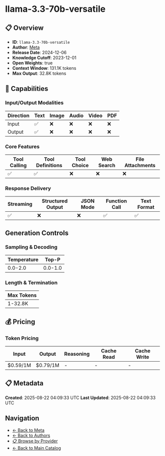 # llama-3.3-70b-versatile

## 📋 Overview

- **ID**: `llama-3.3-70b-versatile`
- **Author**: [Meta](../README.md)
- **Release Date**: 2024-12-06
- **Knowledge Cutoff**: 2023-12-01
- **Open Weights**: true
- **Context Window**: 131.1K tokens
- **Max Output**: 32.8K tokens

## 🎯 Capabilities

### Input/Output Modalities

| Direction | Text | Image | Audio | Video | PDF |
|-----------|------|-------|-------|-------|-----|
| Input     | ✅   | ❌   | ❌   | ❌   | ❌   |
| Output    | ✅   | ❌   | ❌   | ❌   | ❌   |

### Core Features

| Tool Calling | Tool Definitions | Tool Choice | Web Search | File Attachments |
|--------------|------------------|-------------|------------|------------------|
| ✅           | ✅               | ❌          | ❌         | ❌               |

### Response Delivery

| Streaming | Structured Output | JSON Mode | Function Call | Text Format |
|-----------|-------------------|-----------|---------------|--------------|
| ✅        | ❌                | ❌        | ✅            | ✅           |

## Generation Controls

### Sampling & Decoding

| Temperature | Top-P |
|---|---|
| 0.0-2.0 | 0.0-1.0 |

### Length & Termination

| Max Tokens |
|---|
| 1-32.8K |

## 💰 Pricing

### Token Pricing

| Input | Output | Reasoning | Cache Read | Cache Write |
|-------|--------|-----------|------------|-------------|
| $0.59/1M | $0.79/1M | - | - | - |

## 📋 Metadata

**Created**: 2025-08-22 04:09:33 UTC
**Last Updated**: 2025-08-22 04:09:33 UTC

## Navigation

- [← Back to Meta](../README.md)
- [← Back to Authors](../../README.md)
- [📋 Browse by Provider](../../../providers/README.md)
- [← Back to Main Catalog](../../../README.md)
